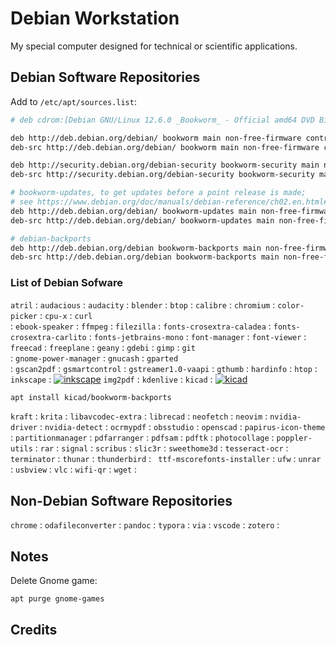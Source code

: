# Debian Workstation

My special computer designed for technical or scientific applications.

## Debian Software Repositories

Add to `/etc/apt/sources.list`:

```bash
# deb cdrom:[Debian GNU/Linux 12.6.0 _Bookworm_ - Official amd64 DVD Binary-1 with firmware 20240629-10:19]/ bo>

deb http://deb.debian.org/debian/ bookworm main non-free-firmware contrib non-free
deb-src http://deb.debian.org/debian/ bookworm main non-free-firmware contrib non-free

deb http://security.debian.org/debian-security bookworm-security main non-free-firmware contrib non-free
deb-src http://security.debian.org/debian-security bookworm-security main non-free-firmware contrib non-free

# bookworm-updates, to get updates before a point release is made;
# see https://www.debian.org/doc/manuals/debian-reference/ch02.en.html#_updates_and_backports
deb http://deb.debian.org/debian/ bookworm-updates main non-free-firmware contrib non-free
deb-src http://deb.debian.org/debian/ bookworm-updates main non-free-firmware contrib non-free

# debian-backports
deb http://deb.debian.org/debian bookworm-backports main non-free-firmware contrib non-free
deb-src http://deb.debian.org/debian bookworm-backports main non-free-firmware contrib non-free
```
### List of Debian Sofware

`atril`
: 
`audacious`
:
`audacity`
:
`blender`
:
`btop`
:
`calibre`
:
`chromium`
:
`color-picker`
:
`cpu-x`
:
`curl`            
:
`ebook-speaker`
:
`ffmpeg`
:
`filezilla`
:
`fonts-crosextra-caladea`
:
`fonts-crosextra-carlito`
:
`fonts-jetbrains-mono`
:
`font-manager`
:
`font-viewer`
:
`freecad`
:
`freeplane`
:
`geany`
:
`gdebi`
:
`gimp`
:
`git`             
:
`gnome-power-manager`
:
`gnucash`
:
`gparted`         
:
`gscan2pdf`
:
`gsmartcontrol`
:
`gstreamer1.0-vaapi`
:
`gthumb`
:
`hardinfo`
:
`htop`
:
`inkscape`
: [![inkscape](https://img.shields.io/debian/v/inkscape/bookworm?style=for-the-badge&logo=debian&logoColor=c70036&label=inkscape&color=c70036 "vector-based drawing program")](https://packages.debian.org/bookworm/inkscape) 
`img2pdf` 
:
`kdenlive`
:
`kicad`
: [![kicad](https://img.shields.io/debian/v/kicad/bookworm-backports?style=for-the-badge&logo=debian&logoColor=c70036&label=kicad&color=c70036 "Electronic schematic and PCB design software.")](https://packages.debian.org/bookworm-backports/kicad)

```bash
apt install kicad/bookworm-backports
```
`kraft`
:
`krita`
:
`libavcodec-extra`
:
`librecad`
:
`neofetch`
:
`neovim`
:
`nvidia-driver`
:
`nvidia-detect`
:
`ocrmypdf`
:
`obsstudio`
:
`openscad`
:
`papirus-icon-theme`
:
`partitionmanager`
:
`pdfarranger`
:
`pdfsam`
:
`pdftk`
:
`photocollage`
:
`poppler-utils`
:
`rar`
:
`signal`
:
`scribus`
:
`slic3r`
:
`sweethome3d`
:
`tesseract-ocr`
:
`terminator`
:
`thunar`
:
`thunderbird`
:
` ttf-mscorefonts-installer`
:
`ufw`
:
`unrar`
:
`usbview`
:
`vlc`
:
`wifi-qr`
:
`wget`
:

## Non-Debian Software Repositories


`chrome`
:
`odafileconverter`
:
`pandoc`
:
`typora`
:
`via`
:
`vscode`
:
`zotero`
:

## Notes

Delete Gnome game:

```bash
apt purge gnome-games
```

## Credits

